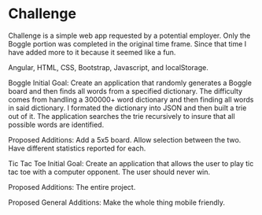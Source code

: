 # Challenge

Challenge is a simple web app requested by a potential employer. Only the Boggle portion was completed in the original time frame. Since that time I have added more to it because it seemed like a fun. 


Angular, HTML, CSS, Bootstrap, Javascript, and localStorage. 


Boggle Initial Goal:
    Create an application that randomly generates a Boggle board and then finds all words from a specified dictionary. The difficulty comes from handling a 300000+ word dictionary and then finding all words in said dictionary. 
	I formated the dictionary into JSON and then built a trie out of it. The application searches the trie recursively to insure that all possible words are identified. 

Proposed Additions: 
    Add a 5x5 board. Allow selection between the two. Have different statistics reported for each.


Tic Tac Toe Initial Goal:
    Create an application that allows the user to play tic tac toe with a computer opponent. The user should never win.

Proposed Additions:
    The entire project. 


Proposed General Additions:
    Make the whole thing mobile friendly.

